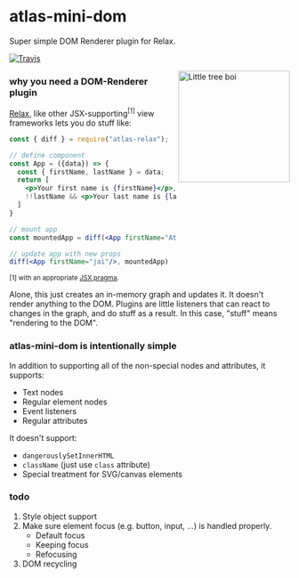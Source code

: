 # atlas-mini-dom

Super simple DOM Renderer plugin for Relax.

[![Travis](https://img.shields.io/travis/atlassubbed/atlas-mini-dom.svg)](https://travis-ci.org/atlassubbed/atlas-mini-dom)

[<img alt="Little tree boi" align="right" width="200" src="https://user-images.githubusercontent.com/38592371/54507116-3ba09a80-4916-11e9-96c1-ba497f8ac8bb.png">](https://www.google.com/search?q=worlds+smallest+tree)


### why you need a DOM-Renderer plugin

[Relax](https://github.com/atlassubbed/atlas-relax), like other JSX-supporting<sup>[1]</sup> view frameworks lets you do stuff like:

```jsx
const { diff } = require("atlas-relax");

// define component
const App = ({data}) => {
  const { firstName, lastName } = data;
  return [
    <p>Your first name is {firstName}</p>,
    !!lastName && <p>Your last name is {lastName}</p>
  ]
}

// mount app
const mountedApp = diff(<App firstName="Atlas" lastName="Subbed"/>)

// update app with new props
diff(<App firstName="jai"/>, mountedApp)

```
<sup>[1] with an appropriate [JSX pragma](https://github.com/atlassubbed/atlas-relax-jsx-pragmas).</sup>

Alone, this just creates an in-memory graph and updates it. It doesn't render anything to the DOM. Plugins are little listeners that can react to changes in the graph, and do stuff as a result. In this case, "stuff" means "rendering to the DOM".

### atlas-mini-dom is intentionally simple

In addition to supporting all of the non-special nodes and attributes, it supports:

  * Text nodes
  * Regular element nodes 
  * Event listeners
  * Regular attributes

It doesn't support:

  * `dangerouslySetInnerHTML`
  * `className` (just use `class` attribute)
  * Special treatment for SVG/canvas elements

### todo

  1. Style object support
  2. Make sure element focus (e.g. button, input, ...) is handled properly.
     * Default focus
     * Keeping focus
     * Refocusing
  3. DOM recycling

